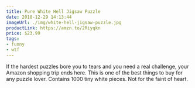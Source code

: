 ```yaml
---
title: Pure White Hell Jigsaw Puzzle
date: 2018-12-29 14:13:44
imageUrl: ./img/white-hell-jigsaw-puzzle.jpg
productLink: https://amzn.to/2Riyqkn
price: $23.99
tags:
- funny
- wtf
---
```


If the hardest puzzles bore you to tears and you need a real challenge, your Amazon shopping trip ends here.  This is one of the best things to buy for any puzzle lover. Contains 1000 tiny white pieces. Not for the faint of heart.
